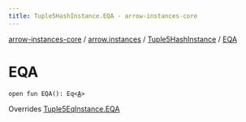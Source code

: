 ```yaml
---
title: Tuple5HashInstance.EQA - arrow-instances-core
---
```


[arrow-instances-core](../../index.html) / [arrow.instances](../index.html) / [Tuple5HashInstance](index.html) / [EQA](./-e-q-a.html)

# EQA

`open fun EQA(): Eq<`[`A`](index.html#A)`>`

Overrides [Tuple5EqInstance.EQA](../-tuple5-eq-instance/-e-q-a.html)

